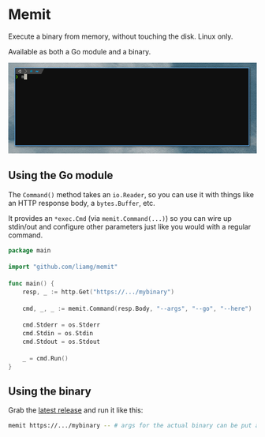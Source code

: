 # Memit

Execute a binary from memory, without touching the disk. Linux only.

Available as both a Go module and a binary.

![demo](demo.gif)

## Using the Go module

The `Command()` method takes an `io.Reader`, so you can use it with things like an HTTP response body, a `bytes.Buffer`, etc.

It provides an `*exec.Cmd` (via `memit.Command(...)`) so you can wire up stdin/out and configure other parameters just like you would with a regular command.

```go
package main

import "github.com/liamg/memit"

func main() {
	resp, _ := http.Get("https://.../mybinary")

	cmd, _, _ := memit.Command(resp.Body, "--args", "--go", "--here")

	cmd.Stderr = os.Stderr
	cmd.Stdin = os.Stdin
	cmd.Stdout = os.Stdout

	_ = cmd.Run()
}
```

## Using the binary

Grab the [latest release](https://liamg/memit/releases/latest) and run it like this:

```bash
memit https://.../mybinary -- # args for the actual binary can be put after the --
```


